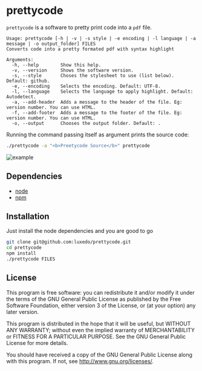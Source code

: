 # prettycode
`prettycode` is a software to pretty print code into a `pdf` file.

```
Usage: prettycode [-h | -v | -s style | -e encoding | -l language | -a message | -o output_folder] FILES
Converts code into a pretty formated pdf with syntax highlight

Arguments:
  -h, --help        Show this help.
  -v, --version     Shows the software version.
  -s, --style       Choses the stylesheet to use (list below). Default: github.
  -e, --encoding    Selects the encoding. Default: UTF-8.
  -l, --language    Selects the language to apply highlight. Default: Autodetect.
  -a, --add-header  Adds a message to the header of the file. Eg: version number. You can use HTML.
  -f, --add-footer  Adds a message to the footer of the file. Eg: version number. You can use HTML.
  -o, --output      Chooses the output folder. Default: .
```

Running the command passing itself as argument prints the source code:
```sh
./prettycode -a "<b>Preetycode Source</b>" prettycode
```
![example](https://raw.githubusercontent.com/luxedo/prettycode/master/prettycode_example.png)


## Dependencies

* [node](https://nodejs.org/en/)
* [npm](https://www.npmjs.com/)

## Installation
Just install the node dependencies and you are good to go
```bash
git clone git@github.com:luxedo/prettycode.git
cd prettycode
npm install
./prettycode FILES
```

## License
This program is free software: you can redistribute it and/or modify it under the terms of the GNU General Public License as published by the Free Software Foundation, either version 3 of the License, or (at your option) any later version.

This program is distributed in the hope that it will be useful, but WITHOUT ANY WARRANTY; without even the implied warranty of MERCHANTABILITY or FITNESS FOR A PARTICULAR PURPOSE.  See the GNU General Public License for more details.

You should have received a copy of the GNU General Public License along with this program.  If not, see <http://www.gnu.org/licenses/>.
